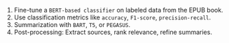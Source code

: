 1. Fine-tune a `BERT-based classifier` on labeled data from the EPUB book.
2. Use classification metrics like `accuracy`, `F1-score`, `precision-recall`.
3. Summarization with `BART`, `T5`, or `PEGASUS`.
4. Post-processing: Extract sources, rank relevance, refine summaries.